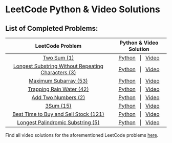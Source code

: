# LeetCode Python & Video Solutions
## List of Completed Problems:
| LeetCode Problem | Python & Video Solution |
| :--------: | :-------: |
| [Two Sum (1)](https://leetcode.com/problems/two-sum/) | [Python](https://github.com/HarisK03/leetcode-solutions/blob/2b77c375411913ac54c4452b8c01c4af84e53ad1/two_sum.py) &nbsp; &#124; &nbsp; [Video](https://www.youtube.com/watch?v=9mkQmK_GOx0) |
| [Longest Substring Without Repeating Characters (3)](https://leetcode.com/problems/longest-substring-without-repeating-characters/) | [Python](https://github.com/HarisK03/leetcode-solutions/blob/2b77c375411913ac54c4452b8c01c4af84e53ad1/longest_substring_without_repeating_characters.py) &nbsp; &#124; &nbsp; [Video](https://www.youtube.com/watch?v=VP4gPDmfGyM) |
| [Maximum Subarray (53)](https://leetcode.com/problems/maximum-subarray/) | [Python](https://github.com/HarisK03/leetcode-solutions/blob/2b77c375411913ac54c4452b8c01c4af84e53ad1/maximum_subarray.py) &nbsp; &#124; &nbsp; [Video](https://www.youtube.com/watch?v=tCtOojn-k08) |
| [Trapping Rain Water (42)](https://leetcode.com/problems/trapping-rain-water/) | [Python](https://github.com/HarisK03/leetcode-solutions/blob/2b77c375411913ac54c4452b8c01c4af84e53ad1/trapping_rainwater.py) &nbsp; &#124; &nbsp; [Video](https://www.youtube.com/watch?v=VfSvo69Oxd4) |
| [Add Two Numbers (2)](https://leetcode.com/problems/add-two-numbers/) | [Python](https://github.com/HarisK03/leetcode-solutions/blob/2b77c375411913ac54c4452b8c01c4af84e53ad1/add_two_numbers.py) &nbsp; &#124; &nbsp; [Video](https://www.youtube.com/watch?v=s2_8re0tG_8) |
| [3Sum (15)](https://leetcode.com/problems/3sum/) | [Python](https://github.com/HarisK03/leetcode-solutions/blob/2b77c375411913ac54c4452b8c01c4af84e53ad1/3sum.py) &nbsp; &#124; &nbsp; [Video](https://www.youtube.com/watch?v=JBUDTXXaBh0) |
| [Best Time to Buy and Sell Stock (121)](https://leetcode.com/problems/best-time-to-buy-and-sell-stock/) | [Python](https://github.com/HarisK03/leetcode-solutions/blob/8bfa13f8895d7d634f92bcf60e298b455e3af71f/best_time_to_buy_and_sell_stock.py) &nbsp; &#124; &nbsp; [Video](https://www.youtube.com/watch?v=Zzg1hMBFKI8) |
| [Longest Palindromic Substring (5)](https://leetcode.com/problems/longest-palindromic-substring/) | [Python](https://github.com/HarisK03/leetcode-solutions/blob/57578cd7119883455496418d89a558a9e666a4d5/longest_palindromic_substring.py) &nbsp; &#124; &nbsp; [Video](https://www.youtube.com/watch?v=yIOcadnp6TM) |

Find all video solutions for the aforementioned LeetCode problems [here](https://www.youtube.com/playlist?list=PLpwFug7yBsWCwIr2OvwPgr_1DuCSFmJzy).
